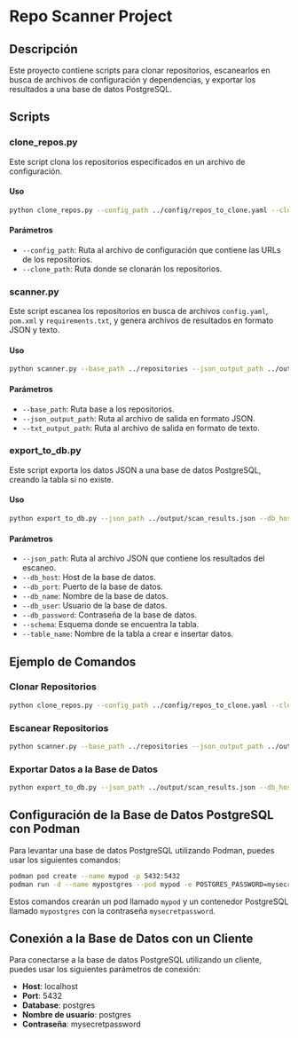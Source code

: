 # Repo Scanner Project

## Descripción

Este proyecto contiene scripts para clonar repositorios, escanearlos en busca de archivos de configuración y dependencias, y exportar los resultados a una base de datos PostgreSQL.

## Scripts

### clone_repos.py

Este script clona los repositorios especificados en un archivo de configuración.

#### Uso

```bash
python clone_repos.py --config_path ../config/repos_to_clone.yaml --clone_path ../repositories
```

#### Parámetros

- `--config_path`: Ruta al archivo de configuración que contiene las URLs de los repositorios.
- `--clone_path`: Ruta donde se clonarán los repositorios.

### scanner.py

Este script escanea los repositorios en busca de archivos `config.yaml`, `pom.xml` y `requirements.txt`, y genera archivos de resultados en formato JSON y texto.

#### Uso

```bash
python scanner.py --base_path ../repositories --json_output_path ../output/scan_results.json --txt_output_path ../output/scan_results.txt
```

#### Parámetros

- `--base_path`: Ruta base a los repositorios.
- `--json_output_path`: Ruta al archivo de salida en formato JSON.
- `--txt_output_path`: Ruta al archivo de salida en formato de texto.

### export_to_db.py

Este script exporta los datos JSON a una base de datos PostgreSQL, creando la tabla si no existe.

#### Uso

```bash
python export_to_db.py --json_path ../output/scan_results.json --db_host localhost --db_port 5432 --db_name mydatabase --db_user myuser --db_password mypassword --schema my_schema --table_name repository_data
```

#### Parámetros

- `--json_path`: Ruta al archivo JSON que contiene los resultados del escaneo.
- `--db_host`: Host de la base de datos.
- `--db_port`: Puerto de la base de datos.
- `--db_name`: Nombre de la base de datos.
- `--db_user`: Usuario de la base de datos.
- `--db_password`: Contraseña de la base de datos.
- `--schema`: Esquema donde se encuentra la tabla.
- `--table_name`: Nombre de la tabla a crear e insertar datos.

## Ejemplo de Comandos

### Clonar Repositorios

```bash
python clone_repos.py --config_path ../config/repos_to_clone.yaml --clone_path ../repositories
```

### Escanear Repositorios

```bash
python scanner.py --base_path ../repositories --json_output_path ../output/scan_results.json --txt_output_path ../output/scan_results.txt
```

### Exportar Datos a la Base de Datos

```bash
python export_to_db.py --json_path ../output/scan_results.json --db_host localhost --db_port 5432 --db_name postgres --db_user postgres --db_password mysecretpassword --schema my_schema --table_name repository_data
```

## Configuración de la Base de Datos PostgreSQL con Podman

Para levantar una base de datos PostgreSQL utilizando Podman, puedes usar los siguientes comandos:

```bash
podman pod create --name mypod -p 5432:5432
podman run -d --name mypostgres --pod mypod -e POSTGRES_PASSWORD=mysecretpassword postgres:latest
```

Estos comandos crearán un pod llamado `mypod` y un contenedor PostgreSQL llamado `mypostgres` con la contraseña `mysecretpassword`.

## Conexión a la Base de Datos con un Cliente

Para conectarse a la base de datos PostgreSQL utilizando un cliente, puedes usar los siguientes parámetros de conexión:

- **Host**: localhost
- **Port**: 5432
- **Database**: postgres
- **Nombre de usuario**: postgres
- **Contraseña**: mysecretpassword
